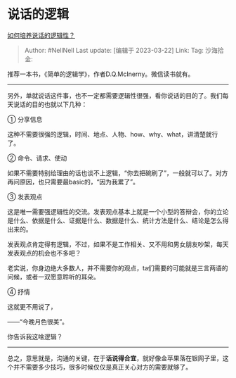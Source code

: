 # 说话的逻辑

[如何培养说话的逻辑性？](https://www.zhihu.com/question/23980585/answer/2947541794)

> Author: #NellNell
> Last update: [编辑于 2023-03-22]
> Link:
> Tag:
> 沙海拾金:

推荐一本书，《简单的逻辑学》，作者D.Q.McInerny。微信读书就有。

---

另外，单就说话这件事，也不一定都需要逻辑性很强，看你说话的目的了。我们每天说话的目的也就以下几种：

① 分享信息

这种不需要很强的逻辑，时间、地点、人物、how、why、what，讲清楚就行了。

② 命令、请求、使动

如果不需要特别给理由的话也谈不上逻辑，“你去把碗刷了”，一般就可以了。对方再问原因，也只需要最basic的，“因为我累了”。

③ 发表观点

这是唯一需要强逻辑性的交流。发表观点基本上就是一个小型的答辩会，你的立论是什么、依据是什么、证据是什么、数据是什么、统计方法是什么、结论是怎么得出来的。

发表观点肯定得有逻辑，不过，如果不是工作相关、又不用和男女朋友吵架，每天发表观点的机会也不多吧？

老实说，你身边绝大多数人，并不需要你的观点，ta们需要的可能就是三言两语的问候，或者一双愿意聆听的耳朵。

④ 抒情

这就更不用说了，

——“今晚月色很美”。

你告诉我这啥逻辑？

---

总之，意思就是，沟通的关键，在于**话说得合宜**，就好像金苹果落在银网子里，这个并不需要多少技巧，很多时候仅仅是真正关心对方的需要就够了。
